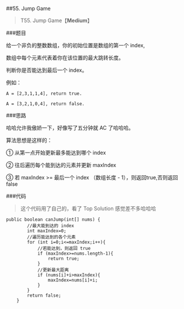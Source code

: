 ##55. Jump Game
> T55. Jump Game【**Medium**】

###题目

给一个非负的整数数组，你的初始位置是数组的第一个 index,

数组中每个元素代表着你在该位置的最大跳转长度。

判断你是否能达到最后一个 index。

例如：

```
A = [2,3,1,1,4], return true.

A = [3,2,1,0,4], return false.
```
###思路

哈哈允许我傲娇一下，好像写了五分钟就 AC 了哈哈哈。

算法思想是这样的：

① 从第一点开始更新最多能达到哪个 index

② 往后遍历每个能到达的元素并更新 maxIndex

③ 若 maxIndex >= 最后一个 index （数组长度 - 1），则返回true,否则返回 false

###代码

>这个代码用了自己的，看了 Top Solution 感觉差不多哈哈哈

```
public boolean canJump(int[] nums) {
        //最大能到达的 index
        int maxIndex=0;
        //遍历能达到的各个元素
        for (int i=0;i<=maxIndex;i++){
            //若能达到，则返回 true
            if (maxIndex>=nums.length-1){
                return true;
            }
            //更新最大距离
            if (nums[i]+i>maxIndex){
                maxIndex=nums[i]+i;
            }
        }
        return false;
    }
```


